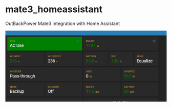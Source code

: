 # mate3_homeassistant
 OutBackPower Mate3 integration with Home Assistant

![Home Assistant](/docs/ha.PNG)


